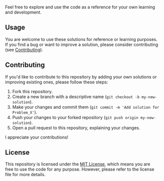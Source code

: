 
Feel free to explore and use the code as a reference for your own learning and development.

## Usage

You are welcome to use these solutions for reference or learning purposes. If you find a bug or want to improve a solution, please consider contributing (see [Contributing](#contributing)).

## Contributing

If you'd like to contribute to this repository by adding your own solutions or improving existing ones, please follow these steps:

1. Fork this repository.
2. Create a new branch with a descriptive name (`git checkout -b my-new-solution`).
3. Make your changes and commit them (`git commit -m 'Add solution for Problem_X'`).
4. Push your changes to your forked repository (`git push origin my-new-solution`).
5. Open a pull request to this repository, explaining your changes.

I appreciate your contributions!

## License

This repository is licensed under the [MIT License](LICENSE), which means you are free to use the code for any purpose. However, please refer to the license file for more details.
